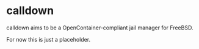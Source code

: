 # calldown

calldown aims to be a OpenContainer-compliant jail manager for FreeBSD.

For now this is just a placeholder.
